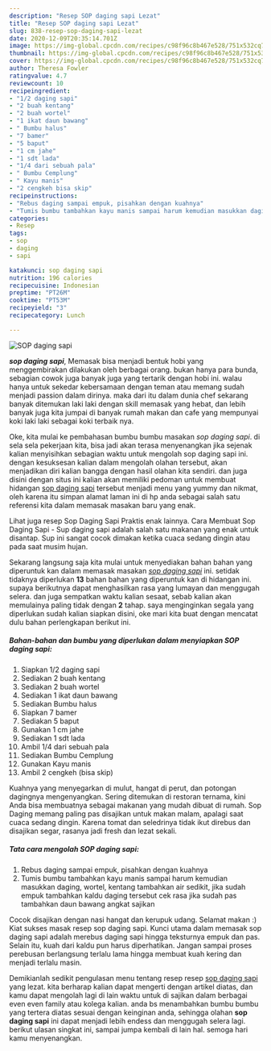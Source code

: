 ```yaml
---
description: "Resep SOP daging sapi Lezat"
title: "Resep SOP daging sapi Lezat"
slug: 838-resep-sop-daging-sapi-lezat
date: 2020-12-09T20:35:14.701Z
image: https://img-global.cpcdn.com/recipes/c98f96c8b467e528/751x532cq70/sop-daging-sapi-foto-resep-utama.jpg
thumbnail: https://img-global.cpcdn.com/recipes/c98f96c8b467e528/751x532cq70/sop-daging-sapi-foto-resep-utama.jpg
cover: https://img-global.cpcdn.com/recipes/c98f96c8b467e528/751x532cq70/sop-daging-sapi-foto-resep-utama.jpg
author: Theresa Fowler
ratingvalue: 4.7
reviewcount: 10
recipeingredient:
- "1/2 daging sapi"
- "2 buah kentang"
- "2 buah wortel"
- "1 ikat daun bawang"
- " Bumbu halus"
- "7 bamer"
- "5 baput"
- "1 cm jahe"
- "1 sdt lada"
- "1/4 dari sebuah pala"
- " Bumbu Cemplung"
- " Kayu manis"
- "2 cengkeh bisa skip"
recipeinstructions:
- "Rebus daging sampai empuk, pisahkan dengan kuahnya"
- "Tumis bumbu tambahkan kayu manis sampai harum kemudian masukkan daging, wortel, kentang tambahkan air sedikit, jika sudah empuk tambahkan kaldu daging tersebut cek rasa jika sudah pas tambahkan daun bawang angkat sajikan"
categories:
- Resep
tags:
- sop
- daging
- sapi

katakunci: sop daging sapi 
nutrition: 196 calories
recipecuisine: Indonesian
preptime: "PT26M"
cooktime: "PT53M"
recipeyield: "3"
recipecategory: Lunch

---
```



![SOP daging sapi](https://img-global.cpcdn.com/recipes/c98f96c8b467e528/751x532cq70/sop-daging-sapi-foto-resep-utama.jpg)

<b><i>sop daging sapi</i></b>, Memasak bisa menjadi bentuk hobi yang menggembirakan dilakukan oleh berbagai orang. bukan hanya para bunda, sebagian cowok juga banyak juga yang tertarik dengan hobi ini. walau hanya untuk sekedar kebersamaan dengan teman atau memang sudah menjadi passion dalam dirinya. maka dari itu dalam dunia chef sekarang banyak ditemukan laki laki dengan skill memasak yang hebat, dan lebih banyak juga kita jumpai di banyak rumah makan dan cafe yang mempunyai koki laki laki sebagai koki terbaik nya.

Oke, kita mulai ke pembahasan bumbu bumbu masakan <i>sop daging sapi</i>. di sela sela pekerjaan kita, bisa jadi akan terasa menyenangkan jika sejenak kalian menyisihkan sebagian waktu untuk mengolah sop daging sapi ini. dengan kesuksesan kalian dalam mengolah olahan tersebut, akan menjadikan diri kalian bangga dengan hasil olahan kita sendiri. dan juga disini dengan situs ini kalian akan memiliki pedoman untuk membuat hidangan <u>sop daging sapi</u> tersebut menjadi menu yang yummy dan nikmat, oleh karena itu simpan alamat laman ini di hp anda sebagai salah satu referensi kita dalam memasak masakan baru yang enak.

Lihat juga resep Sop Daging Sapi Praktis enak lainnya. Cara Membuat Sop Daging Sapi - Sup daging sapi adalah salah satu makanan yang enak untuk disantap. Sup ini sangat cocok dimakan ketika cuaca sedang dingin atau pada saat musim hujan.


Sekarang langsung saja kita mulai untuk menyediakan bahan bahan yang diperuntuk kan dalam memasak masakan <u><i>sop daging sapi</i></u> ini. setidak tidaknya diperlukan <b>13</b> bahan bahan yang diperuntuk kan di hidangan ini. supaya berikutnya dapat menghasilkan rasa yang lumayan dan menggugah selera. dan juga sempatkan waktu kalian sesaat, sebab kalian akan memulainya paling tidak dengan <b>2</b> tahap. saya menginginkan segala yang diperlukan sudah kalian siapkan disini, oke mari kita buat dengan mencatat dulu bahan perlengkapan berikut ini.

<!--inarticleads1-->

##### Bahan-bahan dan bumbu yang diperlukan dalam menyiapkan SOP daging sapi:

1. Siapkan 1/2 daging sapi
1. Sediakan 2 buah kentang
1. Sediakan 2 buah wortel
1. Sediakan 1 ikat daun bawang
1. Sediakan  Bumbu halus
1. Siapkan 7 bamer
1. Sediakan 5 baput
1. Gunakan 1 cm jahe
1. Sediakan 1 sdt lada
1. Ambil 1/4 dari sebuah pala
1. Sediakan  Bumbu Cemplung
1. Gunakan  Kayu manis
1. Ambil 2 cengkeh (bisa skip)


Kuahnya yang menyegarkan di mulut, hangat di perut, dan potongan dagingnya mengenyangkan. Sering ditemukan di restoran ternama, kini Anda bisa membuatnya sebagai makanan yang mudah dibuat di rumah. Sop Daging memang paling pas disajikan untuk makan malam, apalagi saat cuaca sedang dingin. Karena tomat dan seledrinya tidak ikut direbus dan disajikan segar, rasanya jadi fresh dan lezat sekali. 

<!--inarticleads2-->

##### Tata cara mengolah SOP daging sapi:

1. Rebus daging sampai empuk, pisahkan dengan kuahnya
1. Tumis bumbu tambahkan kayu manis sampai harum kemudian masukkan daging, wortel, kentang tambahkan air sedikit, jika sudah empuk tambahkan kaldu daging tersebut cek rasa jika sudah pas tambahkan daun bawang angkat sajikan


Cocok disajikan dengan nasi hangat dan kerupuk udang. Selamat makan :) Kiat sukses masak resep sop daging sapi. Kunci utama dalam memasak sop daging sapi adalah merebus daging sapi hingga teksturnya empuk dan pas. Selain itu, kuah dari kaldu pun harus diperhatikan. Jangan sampai proses perebusan berlangsung terlalu lama hingga membuat kuah kering dan menjadi terlalu masin. 

Demikianlah sedikit pengulasan menu tentang resep resep <u>sop daging sapi</u> yang lezat. kita berharap kalian dapat mengerti dengan artikel diatas, dan kamu dapat mengolah lagi di lain waktu untuk di sajikan dalam berbagai even even family atau kolega kalian. anda bs menambahkan bumbu bumbu yang tertera diatas sesuai dengan keinginan anda, sehingga olahan <b>sop daging sapi</b> ini dapat menjadi lebih endess dan menggugah selera lagi. berikut ulasan singkat ini, sampai jumpa kembali di lain hal. semoga hari kamu menyenangkan.
